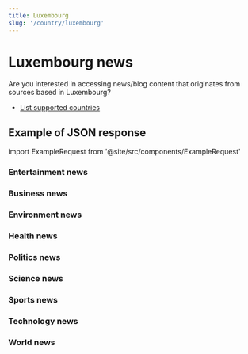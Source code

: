 ```yaml
---
title: Luxembourg
slug: '/country/luxembourg'
---
```


# Luxembourg news

Are you interested in accessing news/blog content that originates from sources based in Luxembourg?

- [List supported countries](/get-articles/countries)

## Example of JSON response

import ExampleRequest from '@site/src/components/ExampleRequest'

### Entertainment news
<ExampleRequest url="https://apitube.io/v1/news/articles?limit=2&category=news/Arts_and_Entertainment&language=lu"></ExampleRequest>

### Business news
<ExampleRequest url="https://apitube.io/v1/news/articles?limit=2&category=news/Business&language=lu"></ExampleRequest>

### Environment news
<ExampleRequest url="https://apitube.io/v1/news/articles?limit=2&category=news/Environment&language=lu"></ExampleRequest>

### Health news
<ExampleRequest url="https://apitube.io/v1/news/articles?limit=2&category=news/Health&language=lu"></ExampleRequest>

### Politics news
<ExampleRequest url="https://apitube.io/v1/news/articles?limit=2&category=news/Politics&language=lu"></ExampleRequest>

### Science news
<ExampleRequest url="https://apitube.io/v1/news/articles?limit=2&category=news/Science&language=lu"></ExampleRequest>

### Sports news
<ExampleRequest url="https://apitube.io/v1/news/articles?limit=2&category=news/Sports&language=lu"></ExampleRequest>

### Technology news
<ExampleRequest url="https://apitube.io/v1/news/articles?limit=2&category=news/Technology&language=lu"></ExampleRequest>

### World news
<ExampleRequest url="https://apitube.io/v1/news/articles?limit=2&category=news/World&language=lu"></ExampleRequest>
